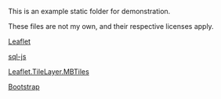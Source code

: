 This is an example static folder for demonstration.

These files are not my own, and their respective licenses apply.

[Leaflet](https://github.com/Leaflet/Leaflet/blob/master/LICENSE)

[sql-js](https://github.com/alejandromav/sql-js/blob/master/LICENSE)

[Leaflet.TileLayer.MBTiles](https://gitlab.com/IvanSanchez/Leaflet.TileLayer.MBTiles/-/blob/master/LICENSE)

[Bootstrap](https://github.com/twbs/bootstrap/blob/master/LICENSE)
